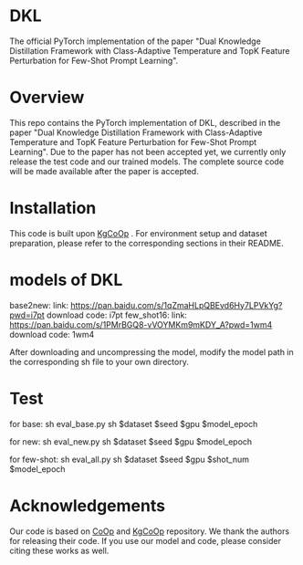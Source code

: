 # DKL

The official PyTorch implementation of the paper "Dual Knowledge Distillation Framework with Class-Adaptive Temperature and TopK Feature Perturbation for Few-Shot Prompt Learning".

# Overview
This repo contains the PyTorch implementation of DKL, described in the paper "Dual Knowledge Distillation Framework with Class-Adaptive Temperature and TopK Feature Perturbation for Few-Shot Prompt Learning". Due to the paper has not been accepted yet, we currently only release the test code and our trained models. The complete source code will be made available after the paper is accepted.


# Installation
This code is built upon [KgCoOp](https://github.com/htyao89/KgCoOp) . For environment setup and dataset preparation, please refer to the corresponding sections in their README.


# models of DKL
base2new: link: https://pan.baidu.com/s/1qZmaHLpQBEvd6Hy7LPVkYg?pwd=i7pt download code: i7pt
few_shot16: link: https://pan.baidu.com/s/1PMrBGQ8-vVOYMKm9mKDY_A?pwd=1wm4 download code: 1wm4

After downloading and uncompressing the model, modify the model path in the corresponding sh file to your own directory.

# Test
for base: sh eval_base.py sh $dataset $seed $gpu $model_epoch

for new: sh eval_new.py sh $dataset $seed $gpu $model_epoch

for few-shot: sh eval_all.py sh $dataset $seed $gpu $shot_num $model_epoch

# Acknowledgements
Our code is based on [CoOp](https://github.com/KaiyangZhou/CoOp) and [KgCoOp](https://github.com/htyao89/KgCoOp) repository. We thank the authors for releasing their code. If you use our model and code, please consider citing these works as well.
